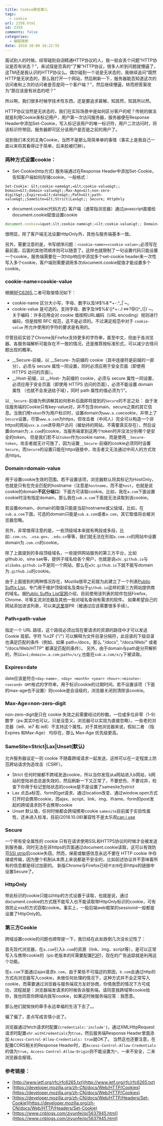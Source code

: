 ```yaml
---
title: Cookie那些事儿
tags:
  - cookie
url: 2358.html
id: 2358
comments: false
categories:
  - 编程随想
date: 2018-10-08 16:22:55
---
```


面试别人的时候，经常碰到自诩精通HTTP协议的人，我一般会丢个问题“HTTP协议是否有状态？”，来试探是否真的“了解”HTTP协议，很多人听到问题就懵逼了，这TM还是我认识的HTTP协议么。偶尔碰到一个说是无状态的，我继续追问“既然HTTP是无状态的，那么我打开一个网站，然后刷新一下，服务器能否知道这次的访问者和上次的访问者是否是同一个客户端？”，然后继续懵逼，转而把答案改为“那应该是有状态的吧？”

所以啊，我们很多时候学技术性东西，还是要追求甚解，知其然，知其所以然。

HTTP协议当然是无状态的，我们在实际场景中是如何区分客户的呢？传统的做法就是利用Cookie来标记用户，用户第一次访问服务器，服务器便在Response Header中添加Set-Cookie，写入标记该用户的唯一标识符，用户二次访问时，将该标识符带回，服务器即可区分该用户是否是之前的用户了。

说到我们本文的主角Cookie，当然不是那么简简单单的事情（事实上是我自己一直以来将其看得过于简单，后来脸被打肿）。

### 两种方式设置cookie：

- Set-Cookie(http方式)
服务端通过在Response Header中添加Set-Cookie，告知客户端如何存储cookie，一般格式：
```
Set-Cookie: &lt;cookie-name&gt;=&lt;cookie-value&gt;; Domain=&lt;domain-value&gt;;Max-Age=&lt;non-zero-digit&gt;;Expires=&lt;date&gt;;Path=&lt;path-value&gt;;SameSite=&lt;Strict|Lax&gt;; Secure; HttpOnly
```
- document.cookie(代码方式)
客户端（通常指浏览器）通过javascript直接给document.cookie赋值设置cookie
```javascript
document.cookie=&quot;&lt;cookie-name&gt;=&lt;cookie-value&gt;; Domain=&lt;domain-value&gt;;Max-Age=&lt;non-zero-digit&gt;;Expires=&lt;date&gt;;Path=&lt;path-value&gt;;SameSite=&lt;Strict|Lax&gt;; Secure;&quot;
```
很明显，除了客户端无法设置HttpOnly外，其他与服务端基本一致。

另外，需要注意的是，书写顺序问题：`<cookie-name>=<cookie-value>;`必须写在最前面，后面的其他项顺序则可以随意了。这样也就限制了一句设置代码只能设置一个cookie，服务端需要在一次http响应中添加多个set-cookie header来一次性写入多个cookie，客户端则需要调用多次document.cookie赋值才能设置多个cookie。

### cookie-name=cookie-value
根据[RFC6265](http://www.ietf.org/rfc/rfc6265.txt),二者可取值情况如下：
- cookie-name 区分大小写，字母、数字以及!#$%&'\*+-.^\_|\`~。
- cookie-value 是可选的。支持字母、数字及!#$%&'()\*+-./:<=>?@[]^\_{|}\`~。关于编码：许多应用会对 cookie 值按照URL编码（URL encoding）规则进行编码，但是按照 RFC 规范，这不是必须的。不过满足规范中对于 `cookie-value` 所允许使用的字符的要求是有用的。

尽管目前实验了Chrome及Firefox支持更多的字符串，甚至中文，但由于各浏览器、各服务端解析可能存在不一致的情况，还是推荐按标准形式，可以减少古怪问题出现的概率。

- __Secure-前缀，以 __Secure- 为前缀的 cookie（其中连接符是前缀的一部分），必须与 secure 属性一同设置，同时必须应用于安全页面（即使用 HTTPS 访问的页面）。
- __Host-前缀，以 __Host- 为前缀的 cookie，必须与 secure 属性一同设置，必须应用于安全页面（即使用 HTTPS 访问的页面），必须不能设置 domain 属性 （也就不会发送给子域），同时 path 属性的值必须为“/”。

以`__Secure-`前缀为例讲解其如何弥补后面即将提到的`Secure`的不足之处：
由于发往服务端的Cookie只有key-value对，并不包含domain、secure之类的其它信息。当我们用`token`作为用户标识时，设置domain为`www.a.com`cookie，并带上了`Secure`设置，尽管`www.a.com`为https，但攻击者（中间人）完全可以构造一个非https的网站`xxx.a.com`诱导用户访问（被劫持的网站，不需要真实存在），然后设置domain为`.a.com`的cookie，当服务端拿到这两个token时并没法分别哪个是安全的token。
但是我们若不以`token`作为cookie name，而是使用`__Secure-token`，攻击者就无计可施了，因为设置`__Secure-`前缀的cookie必须同时设置`Secure`，而`Secure`的设置只能在https链接中，攻击者又无法通过中间人的方式攻击https。


### Domain=domain-value
用于设置cookie生效的范围。若不设置该项，浏览器默认将其标记为HostOnly，也就是只有在完全匹配的hostname（注意是`hostname`，而不是`host`，也就是说cookie的domain**不区分端口**）下面方可读取cookie。比如，我在`a.com`下面设置cookie时没有指定domain，那么我在`sub.a.com`下面就无法读取到该cookie。

若设置domain，domain的取值只能是当前hostname或父级域，比如，在`sub.a.com`下面，可选的domain只能是`sub.a.com`或者`a.com`，其它取值将会被浏览器忽略。

另外，非常值得注意的是，一些顶级域本来就有两段或多段，比如:`.com.cn`、`.usa.gov`、`.edu.cn`等等，我们就无法在形如`a.com.cn`的网站中设置domain为`.com.cn`的cookie。

除了上面提到的多段顶级域名，一些提供网站服务的第三方平台，比如github.io、sina sae等，提供子域名给各个用户，也就是说`w3c.github.io`与`alibaba.github.io`不是同一个网站，那么在`w3c.github.io`下就不能写domain为`.github.io`的cookie。

由于上面提到的两种情况存在，Mozilla很早之前就为此建立了一个列表[Public Suffix List](https://publicsuffix.org/list/public_suffix_list.dat)，专门用于维护顶级域名及类似于`github.io`这样的第三方网站提供商的域名。据[Public Suffix List官网](https://publicsuffix.org/learn/)介绍，目前使用该列表的软件包括Firefox、Chrome、IE等主流浏览器及其他一些对域名查询有需求的软件。
如果希望自己的网站添加进该列表，可以来[这里](https://github.com/publicsuffix/list)提PR（被通过应该需要很多手续）。

### Path=path-value
指定一个 URL 路径，这个路径必须出现在要请求的资源的路径中才可以发送 Cookie 首部。字符  %x2F ("/") 可以解释为文件目录分隔符，此目录的下级目录也满足匹配的条件（例如，如果 path=/docs，那么 "/docs", "/docs/Web/" 或者 "/docs/Web/HTTP" 都满足匹配的条件）。
另外，由于domain与path是分开解析的，所以`a=1;domain=.a.com;path=/x/y`,也能在`sub.a.com/x/y`下被读取。
	
### Expires=date
date应该是符合`<day-name>, <day> <month> <year> <hour>:<minute>:<second> GMT`格式的字符串，用于标识cookie的过期时间。若不设置该项（下面的max-age也不设置）则cookie是会话级的，浏览器关闭则清除该cookie。

### Max-Age=non-zero-digit
non-zero-digit是只在 cookie 失效之前需要经过的秒数。一位或多位非零（1-9）数字（ps:其实0也可以，只是没意义，浏览器可以实现为直接忽略）。一些老的浏览器（ie6、ie7 和 ie8）不支持这个属性。对于其他浏览器来说，假如二者 （指 Expires 和Max-Age） 均存在，那么 Max-Age 优先级更高。

### SameSite=Strict|Lax|Unset(默认)
允许服务器设定一则 cookie 不随着跨域请求一起发送，这样可以在一定程度上防范跨站请求伪造攻击（CSRF）。
- Strict 任何时候都不跨域发送cookie，所以当你发现从a网站进入b网站，b网站的登陆状态总是失效的，然后刷新一下又正常了，不要悲伤、不要诧异，检查下你用于标记登陆状态的cookie是不是设置了samesite为strict
- Lax 点击a标签、form的get请求、通过location改变、通过window.open方式打开时会携带cookie，而ajax、script、link、img、iframe、form的post发起的跨域请求则不会携带cookie
- Unset 默认值，任何时候都会跨域携带cookie
`samesite`目前属于实验性属性，还未进入标准，目前(2018.10.08)兼容性不是太乐观[can i use](https://caniuse.com/#search=samesite)

### Secure
一个带有安全属性的 cookie 只有在请求使用SSL和HTTPS协议的时候才会被发送到服务器，同时无法在非https的页面通过document.cookie读取，这可以有效防范[SSl strip](https://github.com/Elity/sslstrip-nodejs)后cookie失窃。然而，保密或敏感信息永远不要在 HTTP cookie 中存储或传输，因为整个机制从本质上来说都是不安全的，比如前述协议并不意味着所有的信息都是经过加密的。
新版Chrome与Firefox已经`不支持`在非https的链接中设置Secure了。

### HttpOnly
带此标识的cookie只能以http的方式设置于读取，也就是说，通过document.cookie的方式既不能写入也不能读取带HttpOnly标识的cookie，可有效防止xss的方式窃取cookie。事实上，一般后端web框架的sessionid一般都是设置了HttpOnly的。

### 第三方Cookie
跨域设置cookie的问题也顺带提一下，我已经在此处跌倒几次没长记性了：

首先现代浏览器，在`a.com`引入`b.com`的资源（link、img、script等），是可以正常写入与携带cookie的（ps:老版本的IE需要配置[P3P](https://www.w3.org/P3P/))，现在的广告追踪就是利用这个功能。

在`a.com`下面通过ajax请求`b.com`，由于某些不可描述的原因，`b.com`会通过http的方式向浏览器写入cookie，未做任何处理的情况下，这种方式并不会正常写入cookie，而需要通过浏览器与服务端双方友好协商，你情我愿的情况下方可成功，流程就是：浏览器端发请求的时候告诉服务端，请同意我跨域带cookie给你，我也同意你跨域向我写cookie，如果这时候服务端应答：我愿意。

那么他们就愉快的牵手永远幸福的生活下去了。。

偏了偏了，差点写成言情小说了。

浏览器通过fetch请求时配置`{credentials:'include'}`，通过XMLHttpRequest请求时配置`xhr.withCredentials`为`true`，然后服务端Response Header里面添加 `Access-Control-Allow-Credentials: true`就OK了。 当然这也还要注意，在配置CORS相关的Response Header时，若`Access-Control-Allow-Credentials`的值为`true`，`Access-Control-Allow-Origin`则不能设置为`*`，一来不安全，二来浏览器会报错。

### 参考链接：
- [http://www.ietf.org/rfc/rfc6265.txt](http://www.ietf.org/rfc/rfc6265.txt)
- [https://developer.mozilla.org/zh-CN/docs/Web/HTTP/Cookies](https://developer.mozilla.org/zh-CN/docs/Web/HTTP/Cookies)
- [https://developer.mozilla.org/zh-CN/docs/Web/HTTP/Headers/Set-Cookie](https://developer.mozilla.org/zh-CN/docs/Web/HTTP/Headers/Set-Cookie)
- [https://www.cnblogs.com/ziyunfei/p/5637945.html](https://www.cnblogs.com/ziyunfei/p/5637945.html)
